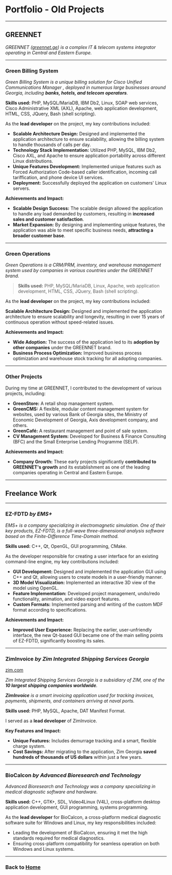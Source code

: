 
# Portfolio - Old Projects

---
## GREENNET

[//]: # (Tbilisi, Georgia)
[//]: # (Jan 2009 – Aug 2010)

_GREENNET ([greennet.ge](https://greennet.ge)) is a complex IT & telecom systems integrator operating in Central and Eastern Europe._

---
### Green Billing System

_Green Billing System is a unique billing solution for Cisco Unified Communications Manager , deployed in numerous large
businesses around Georgia, including **banks, hotels, and telecom operators**._

**Skills used:** PHP, MySQL/MariaDB, IBM Db2, Linux, SOAP web services, Cisco Administrative XML (AXL), 
Apache, web application development, HTML, CSS, JQuery, Bash (shell scripting).

As the **lead developer** on the project, my key contributions included:

- **Scalable Architecture Design:** Designed and implemented the application architecture to ensure scalability, allowing the
billing system to handle thousands of calls per day.
- **Technology Stack Implementation:** Utilized PHP, MySQL, IBM Db2, Cisco AXL, and Apache to ensure application portability
across different Linux distributions.
- **Unique Features Development:** Implemented unique features such as Forced Authorization Code-based caller identification,
incoming call tariffication, and phone device UI services.
- **Deployment:** Successfully deployed the application on customers' Linux servers.

**Achievements and Impact:**
- **Scalable Design Success:** The scalable design allowed the application to handle any load demanded by customers, resulting
in **increased sales and customer satisfaction**.
- **Market Expansion:** By designing and implementing unique features, the application was able to meet specific business
needs, **attracting a broader customer base**.

---

### Green Operations

_Green Operations is a CRM/PRM, inventory, and warehouse management system used by companies in various countries under
the GREENNET brand._

> **Skills used:** PHP, MySQL/MariaDB, Linux, Apache, web application development, HTML, CSS, JQuery, Bash (shell scripting).

As the **lead developer** on the project, my key contributions included:

**Scalable Architecture Design:** Designed and implemented the application architecture to ensure scalability and longevity,
resulting in over 15 years of continuous operation without speed-related issues.

**Achievements and Impact:**

- **Wide Adoption:** The success of the application led to its **adoption by other companies** under the GREENNET brand.
- **Business Process Optimization:** Improved business process optimization and warehouse stock tracking for all adopting
companies.

---

### Other Projects

During my time at GREENNET, I contributed to the development of various projects, including:

- **GreenStore:** A retail shop management system.
- **GreenCMS:** A flexible, modular content management system for websites, used by various Bank of Georgia sites, the
Ministry of Economic Development of Georgia, Axis development company, and others.
- **GreenCafé:** A restaurant management and point of sale system.
- **CV Management System:** Developed for Business & Finance Consulting (BFC) and the Small Enterprise Lending Programme
(SELP).

**Achievements and Impact:**
- **Company Growth:** These early projects significantly **contributed to GREENNET's growth** and its establishment as one of the
leading companies operating in Central and Eastern Europe.

---

## Freelance Work

---

### EZ-FDTD _by EMS+_

[//]: # (Remote – Four Oaks, NC, USA)
[//]: # (2014 – 2016)
[//]: # (http://www.ems-plus.com/EZFDTD_main.html)

_EMS+ is a company specializing in electromagnetic simulation. One of their key products, EZ-FDTD, is a full-wave
three-dimensional analysis software based on the Finite-Difference Time-Domain method._

**Skills used:** C++, Qt, OpenGL, GUI programming, CMake.

As the developer responsible for creating a user interface for an existing command-line engine, my key contributions
included:
- **GUI Development:** Designed and implemented the application GUI using C++ and Qt, allowing users to create models in a
user-friendly manner.
- **3D Model Visualization:** Implemented an interactive 3D view of the model using OpenGL.
- **Feature Implementation:** Developed project management, undo/redo functionality, animation, and video export features.
- **Custom Formats:** Implemented parsing and writing of the custom MDF format according to specifications.

**Achievements and Impact:**
- **Improved User Experience:** Replacing the earlier, user-unfriendly interface, the new Qt-based GUI became one of the main
selling points of EZ-FDTD, significantly boosting its sales.

---

### ZimInvoice _by Zim Integrated Shipping Services Georgia_
[zim.com](https://zim.com)

[//]: # (Tbilisi, Georgia)
[//]: # (2009 – 2010)

_Zim Integrated Shipping Services Georgia is a subsidiary of ZIM, one of the **10 largest shipping companies worldwide**._

_**ZimInvoice** is a smart invoicing application used for tracking invoices, payments, shipments, and containers arriving at naval ports._

**Skills used:** PHP, MySQL, Apache, DAT Manifest Format. 

I served as a **lead developer** of ZimInvoice.

**Key Features and Impact:**
- **Unique Features:** Includes demurrage tracking and a smart, flexible charge system.
- **Cost Savings:** After migrating to the application, Zim Georgia **saved hundreds of thousands of US dollars** within just a few years.

---

### BioCalcon _by Advanced Bioresearch and Technology_

[//]: # (Tbilisi, Georgia; Nice, France; Luxembourg)
[//]: # (Aug 2002 – Jun 2006)

_Advanced Bioresearch and Technology was a company specializing in medical diagnostic software and hardware._

**Skills used:** C++, GTK+, SDL, Video4Linux (V4L), cross-platform desktop application development, GUI programming, systems programming.

As the **lead developer** for BioCalcon, a cross-platform medical diagnostic software suite for Windows and Linux,
my key responsibilities included:
- Leading the development of BioCalcon, ensuring it met the high standards required for medical diagnostics.
- Ensuring cross-platform compatibility for seamless operation on both Windows and Linux systems.

---

### Back to [Home](index.md)
